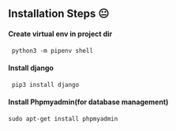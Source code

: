 ## Installation Steps :neutral_face:

#### Create virtual env in project dir
```console
 python3 -m pipenv shell
```

#### Install django
```console
 pip3 install django
```



#### Install Phpmyadmin(for database management)
```console
sudo apt-get install phpmyadmin
```